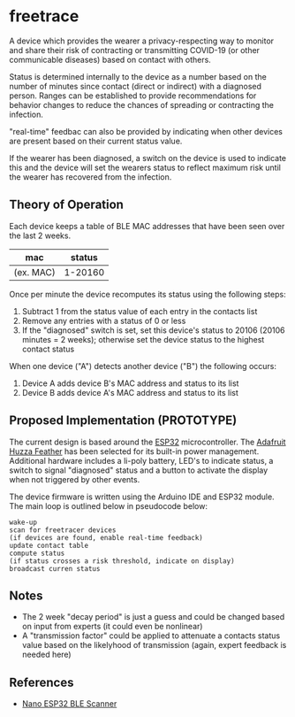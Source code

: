 # freetrace

A device which provides the wearer a privacy-respecting way to monitor and share their risk of contracting or transmitting COVID-19 (or other communicable diseases) based on contact with others.

Status is determined internally to the device as a number based on the number of minutes since contact (direct or indirect) with a diagnosed person.  Ranges can be established to provide recommendations for behavior changes to reduce the chances of spreading or contracting the infection.

"real-time" feedbac can also be provided by indicating when other devices are present based on their current status value.

If the wearer has been diagnosed, a switch on the device is used to indicate this and the device will set the wearers status to reflect maximum risk until the wearer has recovered from the infection.


## Theory of Operation

Each device keeps a table of BLE MAC addresses that have been seen over the last 2 weeks.

| mac | status|
|-----|-------|
| (ex. MAC) | 1-20160 |

Once per minute the device recomputes its status using the following steps:

1. Subtract 1 from the status value of each entry in the contacts list
2. Remove any entries with a status of 0 or less
3. If the "diagnosed" switch is set, set this device's status to 20106 (20106 minutes = 2 weeks); otherwise set the device status to the highest contact status

When one device ("A") detects another device ("B") the following occurs:

1. Device A adds device B's MAC address and status to its list
2. Device B adds device A's MAC address and status to its list


## Proposed Implementation (PROTOTYPE)

The current design is based around the [ESP32]() microcontroller.  The [Adafruit Huzza Feather]() has been selected for its built-in power management.  Additional hardware includes a li-poly battery, LED's to indicate status, a switch to signal "diagnosed" status and a button to activate the display when not triggered by other events.

The device firmware is written using the Arduino IDE and ESP32 module.  The main loop is outlined below in pseudocode below:

```
wake-up
scan for freetracer devices
(if devices are found, enable real-time feedback)
update contact table
compute status
(if status crosses a risk threshold, indicate on display)
broadcast curren status
```

## Notes

* The 2 week "decay period" is just a guess and could be changed based on input from experts (it could even be nonlinear)
* A "transmission factor" could be applied to attenuate a contacts status value based on the likelyhood of transmission (again, expert feedback is needed here)


## References

* [Nano ESP32 BLE Scanner]()


